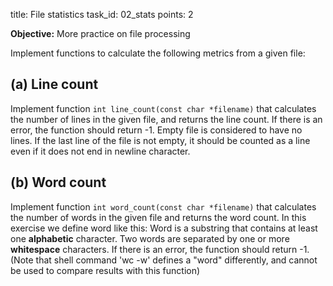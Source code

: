 title: File statistics
task_id: 02_stats
points: 2


**Objective:** More practice on file processing

Implement functions to calculate the following metrics from a given
file:

(a) Line count
----------------

Implement function `int line_count(const char *filename)`
that calculates the number of lines in the given file, and returns the
line count. If there is an error, the function should return -1. Empty
file is considered to have no lines. If the last line of the file is
not empty, it should be counted as a line even if it does not end in
newline character.

(b) Word count
----------------

Implement function `int word_count(const char *filename)`
that calculates the number of words in the given file and returns the
word count. In this exercise we define word like this: Word is a
substring that contains at least one **alphabetic** character. Two
words are separated by one or more **whitespace** characters. If
there is an error, the function should return -1. (Note that shell
command 'wc -w' defines a "word" differently, and cannot be used to
compare results with this function)
